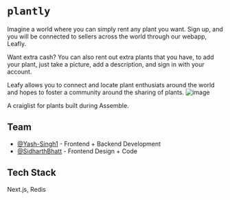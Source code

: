 # `plantly`
Imagine a world where you can simply rent any plant you want. Sign up, and you will be connected to sellers across the world through our webapp, Leafly.

Want extra cash? You can also rent out extra plants that you have, to add your plant, just take a picture, add a description, and sign in with your account.

Leafy allows you to connect and locate plant enthusiats around the world and hopes to foster a community around the sharing of plants.
![image](https://user-images.githubusercontent.com/81537231/188762186-276f57f3-245b-4555-93e4-f31f2ef32f58.png)

A craiglist for plants built during Assemble.
## Team

- [@Yash-Singh1](http://github.com/Yash-Singh1) - Frontend + Backend Development
- [@SidharthBhatt](https://github.com/SidharthBhatt) - Frontend Design + Code

## Tech Stack

Next.js, Redis

